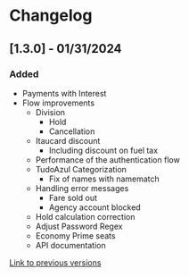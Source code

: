 # Changelog

## [1.3.0] - 01/31/2024

### Added
- Payments with Interest
- Flow improvements
    - Division
        - Hold
        - Cancellation
    - Itaucard discount
        - Including discount on fuel tax
    - Performance of the authentication flow
    - TudoAzul Categorization
        - Fix of names with namematch
    - Handling error messages
        - Fare sold out
        - Agency account blocked
    - Hold calculation correction
    - Adjust Password Regex
    - Economy Prime seats
    - API documentation

[Link to previous versions](/docs/en-us/change-log/readme.history.md)
